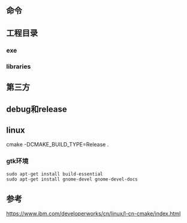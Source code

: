 ## 命令
## 工程目录

### exe

### libraries

## 第三方

## debug和release

## linux
cmake -DCMAKE_BUILD_TYPE=Release .

### gtk环境
```shell
sudo apt-get install build-essential
sudo apt-get install gnome-devel gnome-devel-docs
```
## 参考
https://www.ibm.com/developerworks/cn/linux/l-cn-cmake/index.html